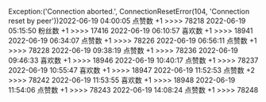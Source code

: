 Exception:('Connection aborted.', ConnectionResetError(104, 'Connection reset by peer'))2022-06-19  04:00:05   点赞数 +1 >>>> 78218
2022-06-19  05:15:50   粉丝数 +1 >>>> 17416
2022-06-19  06:10:57   喜欢数 +1 >>>> 18941
2022-06-19  06:34:07   点赞数 +1 >>>> 78226
2022-06-19  06:56:11   点赞数 +1 >>>> 78228
2022-06-19  09:38:19   点赞数 +1 >>>> 78236
2022-06-19  09:46:33   喜欢数 +1 >>>> 18946
2022-06-19  10:40:17   点赞数 +1 >>>> 78237
2022-06-19  10:55:47   喜欢数 +1 >>>> 18947
2022-06-19  11:52:53   点赞数 +2 >>>> 78242
2022-06-19  11:53:55   喜欢数 +1 >>>> 18948
2022-06-19  11:54:06   点赞数 +1 >>>> 78243
2022-06-19  14:08:24   点赞数 +1 >>>> 78248
